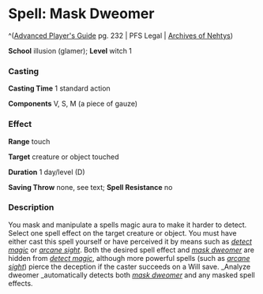 # Spell: Mask Dweomer

^([Advanced Player's Guide][ss-mask-dweomer] pg. 232 | PFS Legal | [Archives of Nehtys][sn-mask-dweomer])

**School** illusion (glamer); **Level** witch 1

### Casting

**Casting Time** 1 standard action

**Components** V, S, M (a piece of gauze)

### Effect

**Range** touch

**Target** creature or object touched

**Duration** 1 day/level (D)

**Saving Throw** none, see text; **Spell Resistance** no

### Description

You mask and manipulate a spells magic aura to make it harder to detect. Select one spell effect on the target creature or object. You must have either cast this spell yourself or have perceived it by means such as _[detect magic]_ or _[arcane sight]_. Both the desired spell effect and _[mask dweomer]_ are hidden from _[detect magic]_, although more powerful spells (such as _[arcane sight]_) pierce the deception if the caster succeeds on a Will save. _Analyze dweomer _automatically detects both _[mask dweomer]_ and any masked spell effects.

[ss-mask-dweomer]: http://paizo.com/pathfinderRPG/v57
[sn-mask-dweomer]: http://www.archivesofnethys.com/SpellDisplay.aspx?ItemName=Mask%20Dweomer
[detect magic]: http://www.archivesofnethys.com/SpellDisplay.aspx?ItemName=detect%20magic
[mask dweomer]: http://www.archivesofnethys.com/SpellDisplay.aspx?ItemName=mask%20dweomer
[arcane sight]: http://www.archivesofnethys.com/SpellDisplay.aspx?ItemName=arcane%20sight